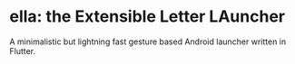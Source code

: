# ella: the Extensible Letter LAuncher

A minimalistic but lightning fast gesture based Android launcher written in Flutter.
